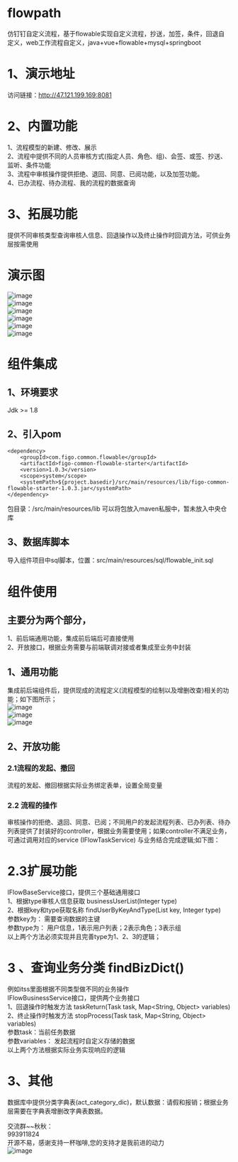 # flowpath
仿钉钉自定义流程，基于flowable实现自定义流程，抄送，加签，条件，回退自定义，web工作流程自定义，java+vue+flowable+mysql+springboot

# 1、演示地址
访问链接：http://47.121.199.169:8081

# 2、内置功能
   1、流程模型的新建、修改、展示<br>
   2、流程中提供不同的人员审核方式(指定人员、角色、组)、会签、或签、抄送、监听、条件功能<br>
   3、流程中审核操作提供拒绝、退回、同意、已阅功能，以及加签功能。<br>
   4、已办流程、待办流程、我的流程的数据查询<br>
# 3、拓展功能
  提供不同审核类型查询审核人信息、回退操作以及终止操作时回调方法，可供业务层按需使用

# 演示图
![image](https://github.com/figo003/flowpath/blob/main/figo-flowable-demo/img/1.png) <br>
![image](https://github.com/figo003/flowpath/blob/main/figo-flowable-demo/img/2.png) <br>
![image](https://github.com/figo003/flowpath/blob/main/figo-flowable-demo/img/3.png) <br>
![image](https://github.com/figo003/flowpath/blob/main/figo-flowable-demo/img/4.png) <br>
![image](https://github.com/figo003/flowpath/blob/main/figo-flowable-demo/img/5.png) <br>
![image](https://github.com/figo003/flowpath/blob/main/figo-flowable-demo/img/6.png) <br>

# 组件集成
## 1、环境要求
Jdk >= 1.8


## 2、引入pom
```
<dependency>
    <groupId>com.figo.common.flowable</groupId> 
    <artifactId>figo-common-flowable-starter</artifactId> 
    <version>1.0.3</version>
    <scope>system</scope> 
    <systemPath>${project.basedir}/src/main/resources/lib/figo-common-flowable-starter-1.0.3.jar</systemPath>
</dependency>
```

包目录：/src/main/resources/lib
可以将包放入maven私服中，暂未放入中央仓库
## 3、数据库脚本
导入组件项目中sql脚本，位置：src/main/resources/sql/flowable_init.sql

#  组件使用
## 主要分为两个部分， <br>
1、前后端通用功能，集成前后端后可直接使用 <br>
2、开放接口，根据业务需要与前端联调对接或者集成至业务中封装 <br>

## 1、通用功能
集成前后端组件后，提供现成的流程定义(流程模型的绘制以及增删改查)相关的功能；如下图所示；<br>
![image](https://github.com/figo003/flowpath/blob/main/figo-flowable-demo/img/7.png) <br>
![image](https://github.com/figo003/flowpath/blob/main/figo-flowable-demo/img/8.png) <br>
![image](https://github.com/figo003/flowpath/blob/main/figo-flowable-demo/img/9.png) <br>

## 2、开放功能
### 2.1流程的发起、撤回
流程的发起、撤回根据实际业务绑定表单，设置全局变量
### 2.2 流程的操作
审核操作的拒绝、退回、同意、已阅；不同用户的发起流程列表、已办列表、待办列表提供了封装好的controller，根据业务需要使用；如果controller不满足业务，可通过调用对应的service (IFlowTaskService) 与业务结合完成逻辑;如下图：


# 2.3扩展功能
  IFlowBaseService接口，提供三个基础通用接口 <br>
  1、根据type审核人信息获取 businessUserList(Integer type) <br>
  2、根据key和type获取名称 findUserByKeyAndType(List<String> key, Integer type) <br>
参数key为：   需要查询数据的主键 <br>
参数type为：  用户信息，1表示用户列表；2表示角色；3表示组 <br>
以上两个方法必须实现并且完善type为1、2、3的逻辑； <br>

# 3 、查询业务分类 findBizDict()
例如itss里面根据不同类型做不同的业务操作 <br>
IFlowBusinessService接口，提供两个业务接口 <br>
1、回退操作时触发方法 taskReturn(Task task, Map<String, Object> variables) <br>
2、终止操作时触发方法 stopProcess(Task task, Map<String, Object> variables) <br>
参数task：当前任务数据  <br>
参数variables： 发起流程时自定义存储的数据 <br>
以上两个方法根据实际业务实现响应的逻辑 <br>

# 3、其他
数据库中提供分类字典表(act_category_dic)，默认数据：请假和报销；根据业务层需要在字典表增删改字典表数据。


交流群~~秋秋：<br>
993911824<br>
开源不易，感谢支持一杯咖啡,您的支持才是我前进的动力<br>
 ![image](https://github.com/figo003/flowpath/blob/main/figo-flowable-demo/img/zhifubao.png)



